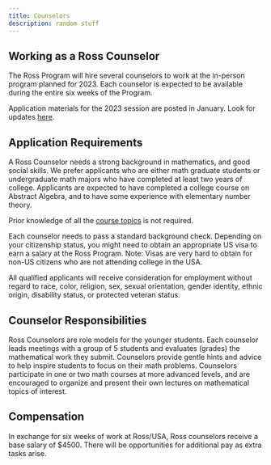 ```yaml
---
title: Counselors
description: random stuff
---
```


## Working as a Ross Counselor

The Ross Program will hire several counselors to work at the in-person program planned for 2023. Each counselor is expected to be available during the entire six weeks of the Program.

Application materials for the 2023 session are posted in January. Look for updates [here](counselors/to-apply).

## Application Requirements

A Ross Counselor needs a strong background in mathematics, and good social skills. We prefer applicants who are either math graduate students or undergraduate math majors who have completed at least two years of college. Applicants are expected to have completed a college course on Abstract Algebra, and to have some experience with elementary number theory.

Prior knowledge of all the [course topics](students/course-topics) is not required.

Each counselor needs to pass a standard background check. Depending on your citizenship status, you might need to obtain an appropriate US visa to earn a salary at the Ross Program. Note: Visas are very hard to obtain for non-US citizens who are not attending college in the USA.

All qualified applicants will receive consideration for employment without regard to race, color, religion, sex, sexual orientation, gender identity, ethnic origin, disability status, or protected veteran status.

## Counselor Responsibilities

Ross Counselors are role models for the younger students. Each counselor leads meetings with a group of 5 students and evaluates (grades) the mathematical work they submit. Counselors provide gentle hints and advice to help inspire students to focus on their math problems. Counselors participate in one or two math courses at more advanced levels, and are encouraged to organize and present their own lectures on mathematical topics of interest.

## Compensation

In exchange for six weeks of work at Ross/USA, Ross counselors receive a base salary of $4500.
There will be opportunities for additional pay as extra tasks arise.